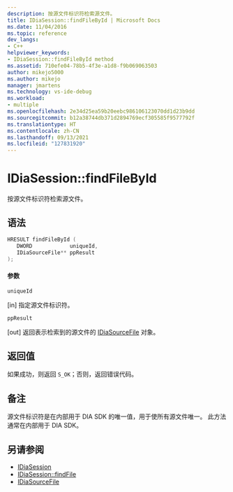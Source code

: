```yaml
---
description: 按源文件标识符检索源文件。
title: IDiaSession::findFileById | Microsoft Docs
ms.date: 11/04/2016
ms.topic: reference
dev_langs:
- C++
helpviewer_keywords:
- IDiaSession::findFileById method
ms.assetid: 710efe04-78b5-4f3e-a1d8-f9b069063503
author: mikejo5000
ms.author: mikejo
manager: jmartens
ms.technology: vs-ide-debug
ms.workload:
- multiple
ms.openlocfilehash: 2e34d25ea59b20eebc986106123070dd1d23b9dd
ms.sourcegitcommit: b12a38744db371d2894769ecf305585f9577792f
ms.translationtype: HT
ms.contentlocale: zh-CN
ms.lasthandoff: 09/13/2021
ms.locfileid: "127831920"
---
```

# <a name="idiasessionfindfilebyid"></a>IDiaSession::findFileById
按源文件标识符检索源文件。

## <a name="syntax"></a>语法

```C++
HRESULT findFileById ( 
   DWORD            uniqueId,
   IDiaSourceFile** ppResult
);
```

#### <a name="parameters"></a>参数
 `uniqueId`

[in] 指定源文件标识符。

 `ppResult`

[out] 返回表示检索到的源文件的 [IDiaSourceFile](../../debugger/debug-interface-access/idiasourcefile.md) 对象。

## <a name="return-value"></a>返回值
 如果成功，则返回 `S_OK`；否则，返回错误代码。

## <a name="remarks"></a>备注
 源文件标识符是在内部用于 DIA SDK 的唯一值，用于使所有源文件唯一。 此方法通常在内部用于 DIA SDK。

## <a name="see-also"></a>另请参阅
- [IDiaSession](../../debugger/debug-interface-access/idiasession.md)
- [IDiaSession::findFile](../../debugger/debug-interface-access/idiasession-findfile.md)
- [IDiaSourceFile](../../debugger/debug-interface-access/idiasourcefile.md)
